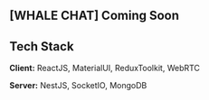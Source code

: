 ## [WHALE CHAT] Coming Soon

## Tech Stack

**Client:** ReactJS, MaterialUI, ReduxToolkit, WebRTC

**Server:** NestJS, SocketIO, MongoDB


